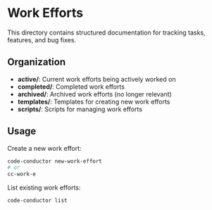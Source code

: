 # Work Efforts

This directory contains structured documentation for tracking tasks, features, and bug fixes.

## Organization

- **active/**: Current work efforts being actively worked on
- **completed/**: Completed work efforts
- **archived/**: Archived work efforts (no longer relevant)
- **templates/**: Templates for creating new work efforts
- **scripts/**: Scripts for managing work efforts

## Usage

Create a new work effort:
```bash
code-conductor new-work-effort
# or
cc-work-e
```

List existing work efforts:
```bash
code-conductor list
```
